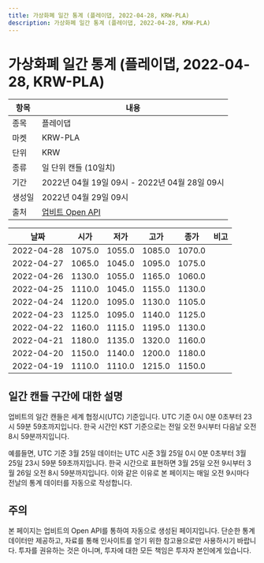 ```yaml
---
title: 가상화폐 일간 통계 (플레이댑, 2022-04-28, KRW-PLA)
description: 가상화폐 일간 통계 (플레이댑, 2022-04-28, KRW-PLA)
---
```



가상화폐 일간 통계 (플레이댑, 2022-04-28, KRW-PLA)
===

|항목|내용|
|--|--|
|종목|플레이댑|
|마켓|KRW-PLA|
|단위|KRW|
|종류|일 단위 캔들 (10일치)|
|기간|2022년 04월 19일 09시 - 2022년 04월 28일 09시|
|생성일|2022년 04월 29일 09시|
|출처|[업비트 Open API](https://docs.upbit.com)|


|날짜|시가|저가|고가|종가|비고|
|--|--|--|--|--|--|
|2022-04-28|1075.0|1055.0|1085.0|1070.0|    |
|2022-04-27|1065.0|1045.0|1095.0|1075.0|    |
|2022-04-26|1130.0|1055.0|1165.0|1060.0|    |
|2022-04-25|1110.0|1045.0|1155.0|1130.0|    |
|2022-04-24|1120.0|1095.0|1130.0|1105.0|    |
|2022-04-23|1125.0|1095.0|1140.0|1125.0|    |
|2022-04-22|1160.0|1115.0|1195.0|1130.0|    |
|2022-04-21|1180.0|1135.0|1320.0|1160.0|    |
|2022-04-20|1150.0|1140.0|1200.0|1180.0|    |
|2022-04-19|1110.0|1110.0|1215.0|1150.0|    |


일간 캔들 구간에 대한 설명
---


업비트의 일간 캔들은 세계 협정시(UTC) 기준입니다. 
UTC 기준 0시 0분 0초부터 23시 59분 59초까지입니다. 
한국 시간인 KST 기준으로는 전일 오전 9시부터 다음날 오전 8시 59분까지입니다. 


예를들면, UTC 기준 3월 25일 데이터는 UTC 시준 3월 25일 0시 0분 0초부터 3월 25일 23시 59분 59초까지입니다. 
한국 시간으로 표현하면 3월 25일 오전 9시부터 3월 26일 오전 8시 59분까지입니다. 
이와 같은 이유로 본 페이지는 매일 오전 9시마다 전날의 통계 데이터를 자동으로 작성합니다. 


주의
---


본 페이지는 업비트의 Open API를 통하여 자동으로 생성된 페이지입니다. 
단순한 통계 데이터만 제공하고, 자료를 통해 인사이트를 얻기 위한 참고용으로만 사용하시기 바랍니다. 
투자를 권유하는 것은 아니며, 투자에 대한 모든 책임은 투자자 본인에게 있습니다. 
